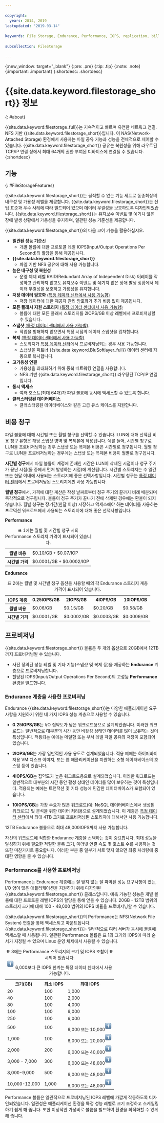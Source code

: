 ```yaml
---

copyright:
  years: 2014, 2019
lastupdated: "2019-03-14"

keywords: File Storage, Endurance, Performance, IOPS, replication, billing, file storage, NFS,

subcollection: FileStorage

---
```

{:new_window: target="_blank"}
{:pre: .pre}
{:tip: .tip}
{:note: .note}
{:important: .important}
 {:shortdesc: .shortdesc}


# {{site.data.keyword.filestorage_short}} 정보
{: #about}

{{site.data.keyword.filestorage_full}}는 지속적이고 빠르며 유연한 네트워크 연결, NFS 기반 {{site.data.keyword.filestorage_short}}입니다. 이 NAS(Network-Attached Storage) 환경에서 사용자는 파일 공유 기능과 성능을 전체적으로 제어할 수 있습니다. {{site.data.keyword.filestorage_short}} 공유는 복원성을 위해 라우트된 TCP/IP 연결 상에서 최대 64개의 권한 부여된 디바이스에 연결될 수 있습니다.
{:shortdesc}

## 기능
{: #FileStorageFeatures}

{{site.data.keyword.filestorage_short}}는 필적할 수 없는 기능 세트로 동종최상의 내구성 및 가용성 레벨을 제공합니다. {{site.data.keyword.filestorage_short}}는 산업 표준과 우수 사례에 따라 빌드되어 있으며 데이터 무결성을 보호하도록 디자인되었습니다. {{site.data.keyword.filestorage_short}}는 유지보수 이벤트 및 예기치 않은 장애 발생 상황에서 가용성을 유지하며, 일관된 성능 기준선을 제공합니다.

{{site.data.keyword.filestorage_short}}의 다음 코어 기능을 활용하십시오.

- **일관된 성능 기준선**
   - 개별 볼륨에 대한 프로토콜 레벨 IOPS(Input/Output Operations Per Second)의 할당을 통해 제공됩니다.
- **{{site.data.keyword.filestorage_short}}**
   - 파일 기반 NFS 공유에 대해 사용 가능합니다.
- **높은 내구성 및 복원성**
   - 운영 체제 레벨 RAID(Redundant Array of Independent Disk) 어레이를 작성하고 관리하지 않고도 유지보수 이벤트 및 예기치 않은 장애 발생 상황에서 데이터 무결성을 보호하고 가용성을 유지합니다.
- **저장 데이터 암호화** [(특정 데이터 센터에서 사용 가능함)](/docs/infrastructure/FileStorage?topic=FileStorage-news)
   - 저장 데이터에 대한 제공자 관리 암호화가 추가 비용 없이 제공됩니다.
- **모든 플래시 지원 스토리지** [(특정 데이터 센터에서 사용 가능함)](/docs/infrastructure/FileStorage?topic=FileStorage-news)
   - 볼륨에 대한 모든 플래시 스토리지를 2IOPS/GB 이상 레벨에서 프로비저닝할 수 있습니다.
- **스냅샷** [(특정 데이터 센터에서 사용 가능함)](/docs/infrastructure/FileStorage?topic=FileStorage-news).
   - 작업을 방해하지 않으면서 특정 시점의 데이터 스냅샷을 캡처합니다.
- **복제** [(특정 데이터 센터에서 사용 가능함)](/docs/infrastructure/FileStorage?topic=FileStorage-news)
   - 스토리지가 [특정 데이터 센터](/docs/infrastructure/FileStorage?topic=FileStorage-news)에서 프로비저닝되는 경우 사용 가능합니다.
   - 스냅샷을 파트너 {{site.data.keyword.BluSoftlayer_full}} 데이터 센터에 자동으로 복사합니다.
- **고가용성 연결**
   - 가용성을 최대화하기 위해 중복 네트워킹 연결을 사용합니다.
   - NFS 기반 {{site.data.keyword.filestorage_short}} 라우팅된 TCP/IP 연결입니다.
- **동시 액세스**
   - 여러 호스트(최대 64개)가 파일 볼륨에 동시에 액세스할 수 있도록 합니다.
- **클러스터링된 데이터베이스**
   - 클러스터링된 데이터베이스와 같은 고급 유스 케이스를 지원합니다.

## 비용 청구

파일 볼륨에 대해 시간별 또는 월별 청구를 선택할 수 있습니다. LUN에 대해 선택된 비용 청구 유형은 해당 스냅샷 영역 및 복제본에 적용됩니다. 예를 들어, 시간별 청구로 LUN을 프로비저닝하는 경우 스냅샷 또는 복제본 비용은 시간별로 청구됩니다. 월별 청구로 LUN을 프로비저닝하는 경우에는 스냅샷 또는 복제본 비용이 월별로 청구됩니다.

**시간별 청구**에서 파일 볼륨이 계정에 존재한 시간은 LUN이 삭제된 시점이나 청구 주기가 끝난 시점(둘 중에서 먼저 발생하는 시점)에 계산됩니다. 시간별 스토리지는 수 일간 또는 한달 이내에 사용되는 스토리지에 좋은 선택사항입니다. 시간별 청구는 [특정 데이터 센터](/docs/infrastructure/FileStorage?topic=FileStorage-news)에서 프로비저닝된 스토리지에만 사용 가능합니다.

**월별 청구**에서, 가격에 대한 계산은 작성 날짜로부터 청구 주기의 끝까지 비례 배분되며 즉각적으로 청구됩니다. 볼륨이 청구 주기가 끝나기 전에 삭제된 경우에는 환불이 되지 않습니다. 월별 청구는 장기간(한달 이상) 저장하고 액세스해야 하는 데이터를 사용하는 프로덕션 워크로드에서 사용되는 스토리지에 대해 좋은 선택사항입니다.


**Performance**
<table>
  <caption>표 1에는 월별 및 시간별 청구 시의 Performance 스토리지 가격이 표시되어 있습니다.</caption>
  <tr>
   <th>월별 비용</th>
   <td>$0.10/GB + $0.07/IOP</td>
  </tr>
  <tr>
   <th>시간별 가격</th>
   <td>$0.0001/GB + $0.0002/IOP</td>
  </tr>
</table>

**Endurance**
<table>
  <caption>표 2에는 월별 및 시간별 청구 옵션을 사용할 때의 각 Endurance 스토리지 계층 가격이 표시되어 있습니다.</caption>
  <tr>
   <th>IOPS 계층</th>
   <th>0.25IOPS/GB</th>
   <th>2IOPS/GB</th>
   <th>4IOPS/GB</th>
   <th>10IOPS/GB</th>
  </tr>
  <tr>
   <th>월별 비용</th>
   <td>$0.06/GB</td>
   <td>$0.15/GB</td>
   <td>$0.20/GB</td>
   <td>$0.58/GB</td>
  </tr>
  <tr>
   <th>시간별 가격</th>
   <td>$0.0001/GB</td>
   <td>$0.0002/GB</td>
   <td>$0.0003/GB</td>
   <td>$0.0009/GB</td>
  </tr>
</table>



## 프로비저닝

{{site.data.keyword.filestorage_short}} 볼륨은 두 개의 옵션으로 20GB에서 12TB까지 프로비저닝될 수 있습니다. <br/>
- 사전 정의된 성능 레벨 및 기타 기능(스냅샷 및 복제 등)을 제공하는 **Endurance** 계층으로 프로비저닝합니다.
- 할당된 IOPS(Input/Output Operations Per Second)의 고성능 **Performance** 환경을 빌드합니다.


### Endurance 계층을 사용한 프로비저닝

Endurance {{site.data.keyword.filestorage_short}}는 다양한 애플리케이션 요구사항을 지원하기 위한 네 가지 IOPS 성능 계층으로 사용할 수 있습니다. <br />

- **0.25IOPS/GB**는 I/O 집약도가 낮은 워크로드용으로 설계되었습니다. 이러한 워크로드는 일반적으로 대부분의 시간 동안 비활성 상태인 데이터를 많이 보유하는 것이 특성입니다. 적용되는 예에는 메일함 또는 부서 레벨 파일 공유의 저장이 포함되어 있습니다.

- **2IOPS/GB**는 가장 일반적인 사용 용도로 설계되었습니다. 적용 예에는 하이퍼바이저용 VM 디스크 이미지, 또는 웹 애플리케이션을 지원하는 소형 데이터베이스의 호스팅 등이 있습니다.

- **4IOPS/GB**는 집약도가 높은 워크로드용으로 설계되었습니다. 이러한 워크로드는 일반적으로 대부분의 시간 동안 활성 상태인 데이터를 많이 보유하는 것이 특성입니다. 적용되는 예에는 트랜잭션 및 기타 성능에 민감한 데이터베이스가 포함되어 있습니다.

- **10IOPS/GB**는 가장 수요가 많은 워크로드(예: NoSQL 데이터베이스에서 생성된 워크로드) 및 분석을 위한 데이터 처리용으로 설계되었습니다. 이 계층은 [특정 데이터 센터](/docs/infrastructure/FileStorage?topic=FileStorage-news)에서 최대 4TB 크기로 프로비저닝된 스토리지에 대해서만 사용 가능합니다.

12TB Endurance 볼륨으로 최대 48,000IOPS까지 사용 가능합니다.

자신의 워크로드에 적합한 Endurance 계층을 선택하는 것이 중요합니다. 최대 성능을 달성하기 위해 필요한 적절한 블록 크기, 이더넷 연결 속도 및 호스트 수를 사용하는 것 또한 마찬가지로 중요합니다. 이러한 부분 중 일부가 서로 맞지 않으면 최종 처리량에 중대한 영향을 줄 수 있습니다.

### Performance를 사용한 프로비저닝

Performance는 Endurance 계층에는 잘 맞지 않는 잘 파악된 성능 요구사항이 있는, I/O 양이 많은 애플리케이션을 지원하기 위해 디자인된 {{site.data.keyword.filestorage_short}} 클래스입니다. 예측 가능한 성능은 개별 볼륨에 대한 프로토콜 레벨 IOPS의 할당을 통해 얻을 수 있습니다. 20GB - 12TB 범위의 스토리지 크기에 대해 100 - 48,000 범위의 IOPS 비율을 프로비저닝할 수 있습니다.

{{site.data.keyword.filestorage_short}}의 Performance는 NFS(Network File System) 연결을 통해 액세스되고 마운트됩니다. {{site.data.keyword.filestorage_short}}는 일반적으로 여러 서버가 동시에 볼륨에 액세스할 때 사용됩니다. 일관된 Performance 볼륨은 표 1의 크기와 IOPS에 따라 순서가 지정될 수 있으며 Linux 운영 체제에서 사용될 수 있습니다.

<table cellpadding="1" cellspacing="1" style="width: 99%;">
 <caption>표 3에는 Performance 스토리지의 크기 및 IOPS 조합이 표시되어 있습니다.<br/><sup><img src="/images/numberone.png" alt="각주" /></sup> 6,000보다 큰 IOPS 한계는 특정 데이터 센터에서 사용 가능합니다.</caption>
        <colgroup>
          <col/>
          <col/>
          <col/>
        </colgroup>
          <tr>
            <th>크기(GB)</th>
            <th>최소 IOPS</th>
            <th>최대 IOPS</th>
          </tr>
          <tr>
            <td>20</td>
            <td>100</td>
            <td>1,000</td>
          </tr>
          <tr>
            <td>40</td>
            <td>100</td>
            <td>2,000</td>
          </tr>
          <tr>
            <td>80</td>
            <td>100</td>
            <td>4,000</td>
          </tr>
          <tr>
            <td>100</td>
            <td>100</td>
            <td>6,000</td>
          </tr>
          <tr>
            <td>250</td>
            <td>100</td>
            <td>6,000</td>
          </tr>
          <tr>
            <td>500</td>
            <td>100</td>
            <td>6,000 또는 10,000<sup><img src="/images/numberone.png" alt="각주" /></sup></td>
          </tr>
          <tr>
            <td>1,000</td>
            <td>100</td>
            <td>6,000 또는 20,000<sup><img src="/images/numberone.png" alt="각주" /></sup></td>
          </tr>
          <tr>
            <td>2,000</td>
            <td>200</td>
            <td>6,000 또는 40,000<sup><img src="/images/numberone.png" alt="각주" /></sup></td>
          </tr>
          <tr>
            <td>3,000 - 7,000</td>
            <td>300</td>
            <td>6,000 또는 48,000<sup><img src="/images/numberone.png" alt="각주" /></sup></td>
          </tr>
          <tr>
            <td>8,000-9,000</td>
            <td>500</td>
            <td>6,000 또는 48,000<sup><img src="/images/numberone.png" alt="각주" /></sup></td>
          </tr>
          <tr>
            <td>10,000-12,000</td>
            <td>1,000</td>
            <td>6,000 또는 48,000<sup><img src="/images/numberone.png" alt="각주" /></sup></td>
          </tr>
</table>


Performance 볼륨은 일관적으로 프로비저닝된 IOPS 레벨에 가깝게 작동하도록 디자인되었습니다. 일관성은 애플리케이션 환경을 특정 성능 레벨로 크기 조정하고 스케일링하기 쉽게 해 줍니다. 또한 이상적인 가성비로 볼륨을 빌드하여 환경을 최적화할 수 있게 해 줍니다.
